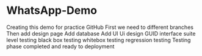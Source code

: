 # WhatsApp-Demo
Creating this demo for practice GitHub
First we need to different branches
Then add design page
Add database
Add UI
Ui design 
GUID interface
suite level testing
black box testing
whitebox testing
regression testing
Testing phase completed and ready to deployment
